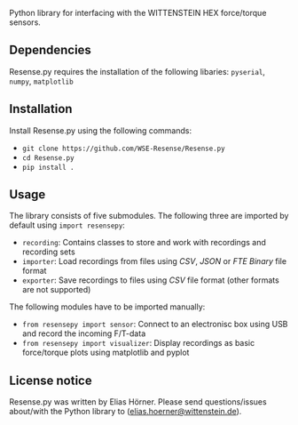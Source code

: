 Python library for interfacing with the WITTENSTEIN HEX force/torque sensors.

## Dependencies

Resense.py requires the installation of the following libaries: `pyserial`, `numpy`, `matplotlib`

## Installation

Install Resense.py using the following commands:

- `git clone https://github.com/WSE-Resense/Resense.py`
- `cd Resense.py`
- `pip install .`

## Usage

The library consists of five submodules. The following three are imported by default using `import resensepy`:

- `recording`: Contains classes to store and work with recordings and recording sets
- `importer`: Load recordings from files using *CSV*, *JSON* or *FTE Binary* file format
- `exporter`: Save recordings to files using *CSV* file format (other formats are not supported)

The following modules have to be imported manually:

- `from resensepy import sensor`: Connect to an electronisc box using USB and record the incoming F/T-data
- `from resensepy import visualizer`: Display recordings as basic force/torque plots using matplotlib and pyplot

## License notice

Resense.py was written by Elias Hörner. Please send questions/issues about/with the Python library to (elias.hoerner@wittenstein.de).